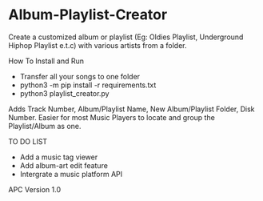 # Album-Playlist-Creator
Create a customized album or playlist (Eg: Oldies Playlist, Underground Hiphop Playlist e.t.c) with various artists from a folder.

How To Install and Run
* Transfer all your songs to one folder
* python3 -m pip install -r requirements.txt
* python3 playlist_creator.py

Adds Track Number, Album/Playlist Name, New Album/Playlist Folder, Disk Number.
Easier for most Music Players to locate and group the Playlist/Album as one.


TO DO LIST
- Add a music tag viewer
- Add album-art edit feature
- Intergrate a music platform API

APC Version 1.0
